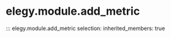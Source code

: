 
# elegy.module.add_metric

::: elegy.module.add_metric
    selection:
        inherited_members: true